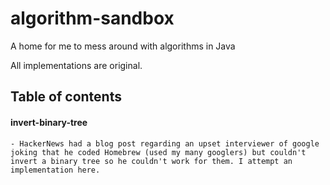 # algorithm-sandbox
A home for me to mess around with algorithms in Java

All implementations are original.

## Table of contents
#### invert-binary-tree
	- HackerNews had a blog post regarding an upset interviewer of google joking that he coded Homebrew (used my many googlers) but couldn't invert a binary tree so he couldn't work for them. I attempt an implementation here.
